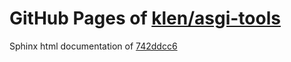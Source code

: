 GitHub Pages of [klen/asgi-tools](https://github.com/klen/asgi-tools.git)
===
Sphinx html documentation of [742ddcc6](https://github.com/klen/asgi-tools/tree/742ddcc6abb31ee4dbe71d56fbfb9c07b35e734e)
